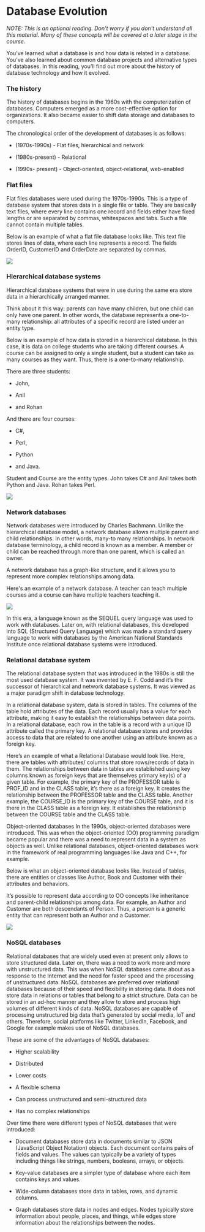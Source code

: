 # Database Evolution
*NOTE: This is an optional reading. Don't worry if you don't understand all this material. Many of these concepts will be covered at a later stage in the course.*

You’ve learned what a database is and how data is related in a database. You’ve also learned about common database projects and alternative types of databases. In this reading, you’ll find out more about the history of database technology and how it evolved.   

### The history
The history of databases begins in the 1960s with the computerization of databases. Computers emerged as a more cost-effective option for organizations. It also became easier to shift data storage and databases to computers.

The chronological order of the development of databases is as follows: 

- (1970s-1990s) - Flat files, hierarchical and network  

- (1980s-present) - Relational  

- (1990s- present) - Object-oriented, object-relational, web-enabled 


### Flat files
Flat files databases were used during the 1970s-1990s. This is a type of database system that stores data in a single file or table. They are basically text files, where every line contains one record and fields either have fixed lengths or are separated by commas, whitespaces and tabs. Such a file cannot contain multiple tables. 

Below is an example of what a flat file database looks like. This text file stores lines of data, where each line represents a record. The fields OrderID, CustomerID and OrderDate are separated by commas.

<img src="img/flat.png">

### Hierarchical database systems
Hierarchical database systems that were in use during the same era store data in a hierarchically arranged manner. 

Think about it this way: parents can have many children, but one child can only have one parent. In other words, the database represents a one-to-many relationship: all attributes of a specific record are listed under an entity type.

Below is an example of how data is stored in a hierarchical database. In this case, it is data on college students who are taking different courses. A course can be assigned to only a single student, but a student can take as many courses as they want. Thus, there is a one-to-many relationship. 

There are three students:

- John,

- Anil  

- and Rohan  

And there are four courses:

- C#,  

- Perl,

- Python  

- and Java.  

Student and Course are the entity types. John takes C# and Anil takes both Python and Java. Rohan takes Perl.

<img src="img/Hierarchical.png">

### Network databases
Network databases were introduced by Charles Bachmann. Unlike the hierarchical database model, a network database allows multiple parent and child relationships. In other words, many-to many relationships. In network database terminology, a child record is known as a member. A member or child can be reached through more than one parent, which is called an owner. 

A network database has a graph-like structure, and it allows you to represent more complex relationships among data. 

Here's an example of a network database. A teacher can teach multiple courses and a course can have multiple teachers teaching it.

<img src="img/Network.png">

In this era, a language known as the SEQUEL query language was used to work with databases. Later on, with relational databases, this developed into SQL (Structured Query Language) which was made a standard query language to work with databases by the American National Standards Institute once relational database systems were introduced.   

### Relational database system
The relational database system that was introduced in the 1980s is still the most used database system. It was invented by E. F. Codd and it’s the successor of hierarchical and network database systems. It was viewed as a major paradigm shift in database technology. 

In a relational database system, data is stored in tables. The columns of the table hold attributes of the data. Each record usually has a value for each attribute, making it easy to establish the relationships between data points. In a relational database, each row in the table is a record with a unique ID attribute called the primary key. A relational database stores and provides access to data that are related to one another using an attribute known as a foreign key. 

Here’s an example of what a Relational Database would look like. Here, there are tables with attributes/ columns that store rows/records of data in them. The relationships between data in tables are established using key columns known as foreign keys that are themselves primary key(s) of a given table. For example, the primary key of the PROFESSOR table is PROF_ID and in the CLASS table, it’s there as a foreign key. It creates the relationship between the PROFESSOR table and the CLASS table. Another example, the COURSE_ID is the primary key of the COURSE table, and it is there in the CLASS table as a foreign key. It establishes the relationship between the COURSE table and the CLASS table.

Object-oriented databases
In the 1990s, object-oriented databases were introduced. This was when the object-oriented (OO) programming paradigm became popular and there was a need to represent data in a system as objects as well. Unlike relational databases, object-oriented databases work in the framework of real programming languages like Java and C++, for example.

Below is what an object-oriented database looks like. Instead of tables, there are entities or classes like Author, Book and Customer with their attributes and behaviors. 

It’s possible to represent data according to OO concepts like inheritance and parent-child relationships among data. For example, an Author and Customer are both descendants of Person. Thus, a person is a generic entity that can represent both an Author and a Customer.

<img src="object.png">

### NoSQL databases
Relational databases that are widely used even at present only allows to store structured data. Later on, there was a need to work more and more with unstructured data. This was when NoSQL databases came about as a response to the Internet and the need for faster speed and the processing of unstructured data. NoSQL databases are preferred over relational databases because of their speed and flexibility in storing data. It does not store data in relations or tables that belong to a strict structure. Data can be stored in an ad-hoc manner and they allow to store and process high volumes of different kinds of data. NoSQL databases are  capable of processing unstructured big data that’s generated by social media, IoT and others. Therefore, social platforms like Twitter, LinkedIn, Facebook, and Google for example makes use of NoSQL databases. 

These are some of the advantages of NoSQL databases:

- Higher scalability

- Distributed

- Lower costs

- A flexible schema

- Can process unstructured and semi-structured data 

- Has no complex relationships 

Over time there were different types of NoSQL databases that were introduced:

- Document databases store data in documents similar to JSON (JavaScript Object Notation) objects. Each document contains pairs of fields and values. The values can typically be a variety of types including things like strings, numbers, booleans, arrays, or objects. 

- Key-value databases are a simpler type of database where each item contains keys and values. 

- Wide-column databases store data in tables, rows, and dynamic columns. 

- Graph databases store data in nodes and edges. Nodes typically store information about people, places, and things, while edges store information about the relationships between the nodes. 
